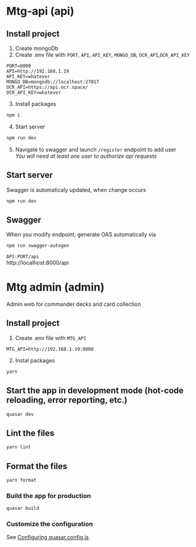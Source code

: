 # Mtg-api (api)

## Install project

1. Create mongoDb
2. Create .env file with `PORT`, `API`, `API_KEY`, `MONGO_DB`, `OCR_API`,`OCR_API_KEY`

```
PORT=8000
API=http://192.168.1.19
API_KEY=whatever
MONGO_DB=mongodb://localhost:27017
OCR_API=https://api.ocr.space/
OCR_API_KEY=whatever
```

3. Install packages

```bash
npm i
```

4. Start server

```bash
npm run dev
```

5. Navigate to swagger and launch `/register` endpoint to add user  
   _You will need at least one user to authorize api requests_

## Start server

Swagger is automaticaly updated, when change occurs

```bash
npm run dev
```

## Swagger

When you modify endpoint, generate OAS automatically via

```bash
npm run swagger-autogen
```

`API:PORT/api`  
http://localhost:8000/api

# Mtg admin (admin)

Admin web for commander decks and card collection

## Install project

1. Create .env file with `MTG_API`

```
MTG_API=http://192.168.1.19:8000
```

2. Instal packages

```bash
yarn
```

## Start the app in development mode (hot-code reloading, error reporting, etc.)

```bash
quasar dev
```

## Lint the files

```bash
yarn lint
```

## Format the files

```bash
yarn format
```

### Build the app for production

```bash
quasar build
```

### Customize the configuration

See [Configuring quasar.config.js](https://v2.quasar.dev/quasar-cli-vite/quasar-config-js).
